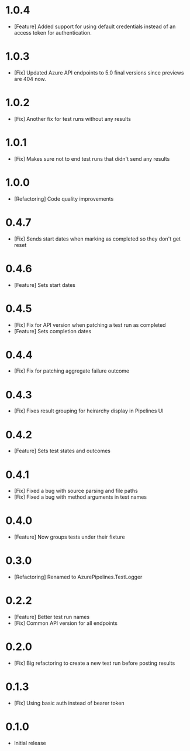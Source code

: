 # 1.0.4

- [Feature] Added support for using default credentials instead of an access token for authentication.

# 1.0.3

- [Fix] Updated Azure API endpoints to 5.0 final versions since previews are 404 now.

# 1.0.2

- [Fix] Another fix for test runs without any results

# 1.0.1

- [Fix] Makes sure not to end test runs that didn't send any results

# 1.0.0

- [Refactoring] Code quality improvements

# 0.4.7

- [Fix] Sends start dates when marking as completed so they don't get reset

# 0.4.6

- [Feature] Sets start dates

# 0.4.5

- [Fix] Fix for API version when patching a test run as completed
- [Feature] Sets completion dates

# 0.4.4

- [Fix] Fix for patching aggregate failure outcome

# 0.4.3

- [Fix] Fixes result grouping for heirarchy display in Pipelines UI

# 0.4.2

- [Feature] Sets test states and outcomes

# 0.4.1

- [Fix] Fixed a bug with source parsing and file paths
- [Fix] Fixed a bug with method arguments in test names

# 0.4.0

- [Feature] Now groups tests under their fixture

# 0.3.0

- [Refactoring] Renamed to AzurePipelines.TestLogger

# 0.2.2

- [Feature] Better test run names
- [Fix] Common API version for all endpoints

# 0.2.0

- [Fix] Big refactoring to create a new test run before posting results

# 0.1.3

- [Fix] Using basic auth instead of bearer token

# 0.1.0

- Initial release